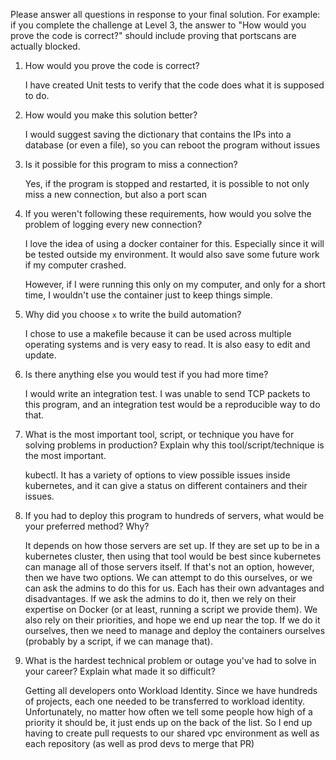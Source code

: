 Please answer all questions in response to your final solution. For example: if you complete the challenge at Level 3, the answer to "How would you prove the code is correct?" should include proving that portscans are actually blocked.

1. How would you prove the code is correct?

   I have created Unit tests to verify that the code does what it is supposed to do.

2. How would you make this solution better?

   I would suggest saving the dictionary that contains the IPs into a database (or even a file), so you can reboot the program without issues

3. Is it possible for this program to miss a connection?

   Yes, if the program is stopped and restarted, it is possible to not only miss a new connection, but also a port scan

4. If you weren't following these requirements, how would you solve the problem of logging every new connection?

   I love the idea of using a docker container for this. Especially since it will be tested outside my environment. It would also save some future work if my computer crashed. 

   However, if I were running this only on my computer, and only for a short time, I wouldn't use the container just to keep things simple.

5. Why did you choose `x` to write the build automation?

   I chose to use a makefile because it can be used across multiple operating systems and is very easy to read. It is also easy to edit and update.

6. Is there anything else you would test if you had more time?

   I would write an integration test. I was unable to send TCP packets to this program, and an integration test would be a reproducible way to do that.

7. What is the most important tool, script, or technique you have for solving problems in production? Explain why this tool/script/technique is the most important.

   kubectl. It has a variety of options to view possible issues inside kubernetes, and it can give a status on different containers and their issues.

8. If you had to deploy this program to hundreds of servers, what would be your preferred method? Why?

   It depends on how those servers are set up. If they are set up to be in a kubernetes cluster, then using that tool would be best since kubernetes can manage all of those servers itself. 
   If that's not an option, however, then we have two options. We can attempt to do this ourselves, or we can ask the admins to do this for us. Each has their own advantages and disadvantages.
   If we ask the admins to do it, then we rely on their expertise on Docker (or at least, running a script we provide them). We also rely on their priorities, and hope we end up near the top.
   If we do it ourselves, then we need to manage and deploy the containers ourselves (probably by a script, if we can manage that).

9. What is the hardest technical problem or outage you've had to solve in your career? Explain what made it so difficult?

   Getting all developers onto Workload Identity. Since we have hundreds of projects, each one needed to be transferred to workload identity. Unfortunately, no matter how often we tell some people how high of a priority it should be, it just ends up on the back of the list. So I end up having to create pull requests to our shared vpc environment as well as each repository (as well as prod devs to merge that PR)